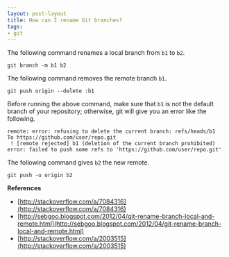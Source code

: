 ```yaml
---
layout: post-layout
title: How can I rename Git branches?
tags:
- git
---
```


The following command renames a local branch from `b1` to `b2`.

    git branch -m b1 b2 

The following command removes the remote branch `b1`.

    git push origin --delete :b1

Before running the above command, make sure that `b1` is not the default branch
of your repository; otherwise, git will give you an error like the following.

    remote: error: refusing to delete the current branch: refs/heads/b1
    To https://github.com/user/repo.git
     ! [remote rejected] b1 (deletion of the current branch prohibited)
    error: failed to push some refs to 'https://github.com/user/repo.git'

The following command gives `b2` the new remote.

    git push -u origin b2

**References**  

- [http://stackoverflow.com/a/7084316](http://stackoverflow.com/a/7084316)
- [http://sebgoo.blogspot.com/2012/04/git-rename-branch-local-and-remote.html](http://sebgoo.blogspot.com/2012/04/git-rename-branch-local-and-remote.html)
- [http://stackoverflow.com/a/2003515](http://stackoverflow.com/a/2003515)


